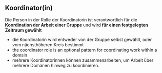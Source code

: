 ## Koordinator(in)

Die Person in der Rolle der Koordinatorin ist verantwortlich für die **Koordination der Arbeit einer Gruppe** und wird **für einen festgelegten Zeitraum gewählt**

- die Koordinatorin wird entweder von der Gruppe selbst gewählt, oder vom nächsthöheren Kreis bestimmt
- the coordinator role is an optional pattern for coordinating work within a domain
- mehrere Koordinatorinnen können zusammenarbeiten, um Arbeit über mehrere Domänen hinweg zu koordinieren.